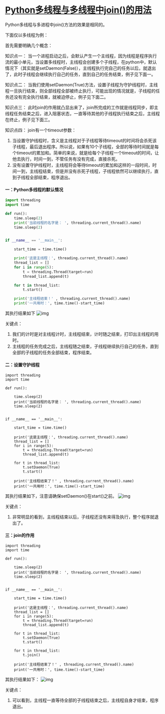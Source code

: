 # [Python多线程与多线程中join()的用法](https://www.cnblogs.com/cnkai/p/7504980.html)

Python多线程与多进程中join()方法的效果是相同的。

下面仅以多线程为例：

首先需要明确几个概念：

知识点一：
当一个进程启动之后，会默认产生一个主线程，因为线程是程序执行流的最小单元，当设置多线程时，主线程会创建多个子线程，在python中，默认情况下（其实就是setDaemon(False)），主线程执行完自己的任务以后，就退出了，此时子线程会继续执行自己的任务，直到自己的任务结束，例子见下面一。

知识点二：
当我们使用setDaemon(True)方法，设置子线程为守护线程时，主线程一旦执行结束，则全部线程全部被终止执行，可能出现的情况就是，子线程的任务还没有完全执行结束，就被迫停止，例子见下面二。

知识点三：
此时join的作用就凸显出来了，join所完成的工作就是线程同步，即主线程任务结束之后，进入阻塞状态，一直等待其他的子线程执行结束之后，主线程在终止，例子见下面三。

知识点四：
join有一个timeout参数：

1. 当设置守护线程时，含义是主线程对于子线程等待timeout的时间将会杀死该子线程，最后退出程序。所以说，如果有10个子线程，全部的等待时间就是每个timeout的累加和。简单的来说，就是给每个子线程一个timeout的时间，让他去执行，时间一到，不管任务有没有完成，直接杀死。
2. 没有设置守护线程时，主线程将会等待timeout的累加和这样的一段时间，时间一到，主线程结束，但是并没有杀死子线程，子线程依然可以继续执行，直到子线程全部结束，程序退出。

#### 一：Python多线程的默认情况

```python
import threading
import time

def run():
    time.sleep(2)
    print('当前线程的名字是： ', threading.current_thread().name)
    time.sleep(2)


if __name__ == '__main__':

    start_time = time.time()

    print('这是主线程：', threading.current_thread().name)
    thread_list = []
    for i in range(5):
        t = threading.Thread(target=run)
        thread_list.append(t)

    for t in thread_list:
        t.start()

    print('主线程结束！' , threading.current_thread().name)
    print('一共用时：', time.time()-start_time)
```

其执行结果如下
![img](https://images2017.cnblogs.com/blog/1203446/201709/1203446-20170911141534407-1287489554.png)

关键点：

1. 我们的计时是对主线程计时，主线程结束，计时随之结束，打印出主线程的用时。
2. 主线程的任务完成之后，主线程随之结束，子线程继续执行自己的任务，直到全部的子线程的任务全部结束，程序结束。

#### 二：设置守护线程

```
import threading
import time

def run():

    time.sleep(2)
    print('当前线程的名字是： ', threading.current_thread().name)
    time.sleep(2)


if __name__ == '__main__':

    start_time = time.time()

    print('这是主线程：', threading.current_thread().name)
    thread_list = []
    for i in range(5):
        t = threading.Thread(target=run)
        thread_list.append(t)

    for t in thread_list:
        t.setDaemon(True)
        t.start()

    print('主线程结束了！' , threading.current_thread().name)
    print('一共用时：', time.time()-start_time)
```

其执行结果如下，注意请确保setDaemon()在start()之前。
![img](https://images2017.cnblogs.com/blog/1203446/201709/1203446-20170911143032641-1967021221.png)

关键点：

1. 非常明显的看到，主线程结束以后，子线程还没有来得及执行，整个程序就退出了。

#### 三：join的作用

```
import threading
import time

def run():

    time.sleep(2)
    print('当前线程的名字是： ', threading.current_thread().name)
    time.sleep(2)


if __name__ == '__main__':

    start_time = time.time()

    print('这是主线程：', threading.current_thread().name)
    thread_list = []
    for i in range(5):
        t = threading.Thread(target=run)
        thread_list.append(t)

    for t in thread_list:
        t.setDaemon(True)
        t.start()

    for t in thread_list:
        t.join()

    print('主线程结束了！' , threading.current_thread().name)
    print('一共用时：', time.time()-start_time)
```

其执行结果如下：
![img](https://images2017.cnblogs.com/blog/1203446/201709/1203446-20170911144052203-746545220.png)

关键点：

1. 可以看到，主线程一直等待全部的子线程结束之后，主线程自身才结束，程序退出。
